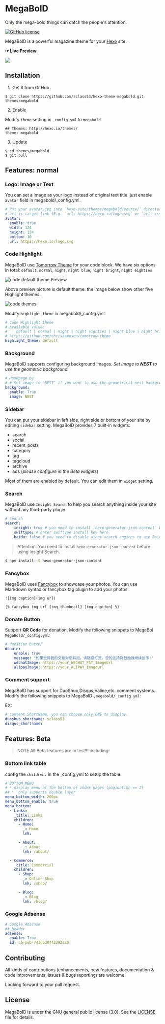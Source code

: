 # MegaBolD
Only the mega-bold things can catch the people's attention.

[![GitHub license](https://img.shields.io/badge/license-MIT-blue.svg)](https://github.com/sclass53/hexo-theme-megabold/blob/master/LICENSE)

MegaBolD is a powerful magazine theme for your [Hexo] site.

[**☞ Live Preview**](https://sclass53.github.io/megabold/)

![](https://sclass53.github.io/resources/megabold-preview.png)

<!--more-->

## Installation

 1. Get it from GitHub

 ```shell
 $ git clone https://github.com/sclass53/hexo-theme-megabold.git themes/megabold
 ```
 2. Enable

 Modify `theme` setting in `_config.yml` to `megabold`.
 ```
 ## Themes: http://hexo.io/themes/
 theme: megabold
 ```
 3. Update

 ```shell
 $ cd themes/megabold
 $ git pull
 ```


## Features: normal

### Logo: Image or Text

You can set a image as your logo instead of original text title. 
just enable `avatar` field in megabold/_config.yml.

```yml
# Put your avatar.jpg into `hexo-site/themes/megabold/source/` directory.
# url is target link (E.g. `url: https://hexo.io/logo.svg` or `url: css/images/mylogo.jpg`)
avatar: 
  enable: true
  width: 124
  height: 124
  bottom: 10
  url: https://hexo.io/logo.svg
```


### Code Highlight

MegaBolD use [Tomorrow Theme](https://github.com/chriskempson/tomorrow-theme) for your code block. We have six options in total: `default`, `normal`, `night`, `night blue`, `night bright`, `night eighties`

![code `default` theme Preview](https://raw.githubusercontent.com/sclass53/hexo-theme-megabold/master/source/preview/code-default-preview.png)

Above preview picture is default theme. the image below show other five Highlight themes.

![code themes](https://github.com/sclass53/hexo-theme-megabold/blob/master/source/preview/code-theme.jpg?raw=true)

Modify `highlight_theme` in megabold/_config.yml.

```yml
# Code Highlight theme
# Available value:
#    default | normal | night | night eighties | night blue | night bright
# https://github.com/chriskempson/tomorrow-theme
highlight_theme: default
```

### Background
MegaBolD supports configuring background images.
*Set image to **NEST** to use the geometric background.*

```yml
# Homepage bg
#-# Set image to "NEST" if you want to use the geometrical nest background
background:
  enable: True
  image: NEST
```

### Sidebar

You can put your sidebar in left side, right side or bottom of your site by editing `sidebar` setting.
MegaBolD provides 7 built-in widgets:

- search
- social
- recent_posts
- category
- tag
- tagcloud
- archive
- ads  (*please configure in the Beta widgets*)

Most of them are enabled by default. You can edit them in `widget` setting.


### Search

MegaBolD use `Insight Search` to help you search anything inside your site without any third-party plugin.

```yml
# Search
search:
    insight: true # you need to install `hexo-generator-json-content` before using Insight Search
    swiftype: # enter swiftype install key here
    baidu: false # you need to disable other search engines to use Baidu search, options: true, false
```

> Attention: You need to install `hexo-generator-json-content` before using Insight Search.

```bash
$ npm install -S hexo-generator-json-content
```


### Fancybox

MegaBolD uses [Fancybox] to showcase your photos. You can use Markdown syntax or fancybox tag plugin to add your photos.

```
![img caption](img url)

{% fancybox img_url [img_thumbnail] [img_caption] %}
```



### Donate Button

Support **QR Code** for donation, Modify the following snippets to MegaBol `MegaBold/_config.yml`:


```yml
# donation button
donate:
    enable: true
    message: '如果觉得我的文章对您有用，请随意打赏。您的支持将鼓励我继续创作!'
    wechatImage: https://your_WECHAT_PAY_ImageUrl
    alipayImage: https://your_ALIPAY_ImageUrl
```

### Comment support

MegaBolD has support for DuoShuo,Disqus,Valine,etc. comment systems. Modify the following snippets to MegaBolD `,megabold/_config.yml`:

EX:
```yml
# comment ShortName, you can choose only ONE to display.
duoshuo_shortname: sclass53
disqus_shortname: 
```

## Features: Beta
>NOTE
 All Beta features are in test!!!
including:

### Bottom link table
config the `children:` in the _config.yml to setup the table
```yml
# BOTTOM MENU
# * display menu at the bottom of index pages (pagination == 2)
## *  only supports double layer
menu_bottom_width: 200px
menu_bottom_enable: true
menu_bottom:
  - Links:
    _title: Links 
    children:
      - Home: 
        _: Home
        lnk:

      - About: 
        _: About
        lnk: /about/

  - Commerce:
    _title: Commercial
    children:
      - Shop: 
        _: Online Shop
        lnk: /shop/

      - Blog: 
        _: Blog
        lnk: /blog/

```

### Google Adsense
```yml
# Google Adsense
## header
adsense:
  enable: True
  id: ca-pub-7436530442292220
```

## Contributing

All kinds of contributions (enhancements, new features, documentation & code improvements, issues & bugs reporting) are welcome.

Looking forward to your pull request.


## License

MegaBolD is under the GNU general public license (3.0). See the [LICENSE](https://github.com/sclass53/hexo-theme-megabold/blob/master/LICENSE) file for details.


[Hexo]: https://hexo.io/
[Fancybox]: http://fancyapps.com/fancybox/
[Font Awesome]: http://fontawesome.io/
